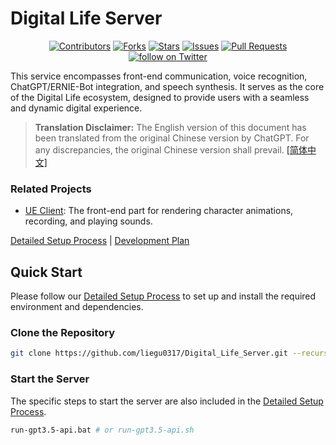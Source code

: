 # Digital Life Server

<p align="center">
    <a href="https://github.com/LIEGU0317/Digital_Life_Server/graphs/contributors">
        <img src="https://img.shields.io/github/contributors/LIEGU0317/Digital_Life_Server"
            alt="Contributors"/></a>
    <a href="https://github.com/LIEGU0317/Digital_Life_Server/network/members">
        <img src="https://img.shields.io/github/forks/LIEGU0317/Digital_Life_Server"
            alt="Forks"/></a>
    <a href="https://github.com/LIEGU0317/Digital_Life_Server/stargazers">
        <img src="https://img.shields.io/github/stars/LIEGU0317/Digital_Life_Server"
            alt="Stars"/></a>
    <a href="https://github.com/LIEGU0317/Digital_Life_Server/issues">
        <img src="https://img.shields.io/github/issues/LIEGU0317/Digital_Life_Server"
            alt="Issues"/></a>
    <a href="https://github.com/LIEGU0317/Digital_Life_Server/pulls">
        <img src="https://img.shields.io/github/issues-pr/LIEGU0317/Digital_Life_Server"
            alt="Pull Requests"/></a>
    <a href="https://twitter.com/intent/follow?screen_name=liegu0317">
        <img src="https://img.shields.io/twitter/follow/liegu0317?style=social&logo=twitter"
            alt="follow on Twitter"></a>
</p>

This service encompasses front-end communication, voice recognition, ChatGPT/ERNIE-Bot integration, and speech
synthesis. It serves as the core of the Digital Life ecosystem, designed to provide users with a seamless and dynamic
digital experience.


> **Translation Disclaimer:** The English version of this document has been translated from the original Chinese version
> by ChatGPT. For any discrepancies, the original Chinese version shall prevail.
[[简体中文]](readme.md)

### Related Projects

- [UE Client](https://github.com/LIEGU0317/DigitalLife): The front-end part for rendering character animations,
  recording, and playing sounds.

[Detailed Setup Process](readme_detail.md) | [Development Plan](todolist.md)

## Quick Start

Please follow our [Detailed Setup Process](readme_detail.md) to set up and install the required environment and
dependencies.

### Clone the Repository

```bash
git clone https://github.com/liegu0317/Digital_Life_Server.git --recursive
```

### Start the Server

The specific steps to start the server are also included in the [Detailed Setup Process](readme_detail.md).

```bash
run-gpt3.5-api.bat # or run-gpt3.5-api.sh
```
